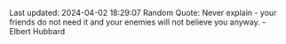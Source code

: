 Last updated: 2024-04-02 18:29:07
Random Quote: Never explain - your friends do not need it and your enemies will not believe you anyway. - Elbert Hubbard